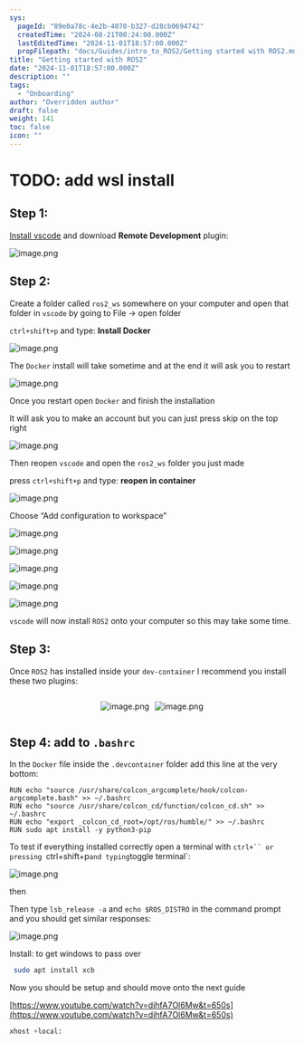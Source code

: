 ```yaml
---
sys:
  pageId: "89e0a78c-4e2b-4070-b327-d28cb0694742"
  createdTime: "2024-08-21T00:24:00.000Z"
  lastEditedTime: "2024-11-01T18:57:00.000Z"
  propFilepath: "docs/Guides/intro_to_ROS2/Getting started with ROS2.md"
title: "Getting started with ROS2"
date: "2024-11-01T18:57:00.000Z"
description: ""
tags:
  - "Onboarding"
author: "Overridden author"
draft: false
weight: 141
toc: false
icon: ""
---
```


# TODO: add wsl install

## Step 1:

[Install vscode](https://code.visualstudio.com/download) and download **Remote Development** plugin:

![image.png](https://prod-files-secure.s3.us-west-2.amazonaws.com/d518164a-d88e-44d1-a4ee-3adb3bd8bce0/efb52993-1881-4a40-b95e-6f020334f022/image.png?X-Amz-Algorithm=AWS4-HMAC-SHA256&X-Amz-Content-Sha256=UNSIGNED-PAYLOAD&X-Amz-Credential=ASIAZI2LB466WH5QPWVB%2F20250415%2Fus-west-2%2Fs3%2Faws4_request&X-Amz-Date=20250415T050928Z&X-Amz-Expires=3600&X-Amz-Security-Token=IQoJb3JpZ2luX2VjEJ3%2F%2F%2F%2F%2F%2F%2F%2F%2F%2FwEaCXVzLXdlc3QtMiJHMEUCIE1bCNCx%2BGMKTBf4soSRAju%2BKynwan2N3XQSHIpsCg7dAiEA1oDW2GXBPuZ3QRsr%2F2h7AaiHCfOtI849DtG%2F9I1PAi4q%2FwMIJhAAGgw2Mzc0MjMxODM4MDUiDBVsOi4x6LrSSRMfNircA1RzQgMg0EOqRAFUghoTmgRSz%2FLzYLKDrRxubx3hr2jqbhyOmUGwXG27rguQ3mBI5EuubMs%2BjaqYYSLfUtM%2B2V8OcezGg%2Fw0htAX3SSrtmhcspFWDBGWIoXt25MkejM%2FfTF9UpHqxmKHXEWfDyV5vWssH4EESLH9y4UZhuskhP5J0IMVg2zMoCA%2FS9kSTNWZI%2BA62dslk84tbKI2vc9r%2F9Bfe3nSzgWhoJFmsyrGSYLr2HwP%2B4DrlhTYEVVS36h%2FhbsWHKMiyvOr9YZQ%2FJkTINobVYtYromTNtw%2Fsjlhj3yDMg4UB2IUvvJ%2F2zReT4LUNFPVl2rkT8DBkN%2BHvuwXopQ5NkEWwWux%2BrgBnuL5Mwd3zLnGamJpj8a%2BV6I2xycxq766tiSvlybzd4n6CY5Le13%2BqcHXzZtN84pLmy8P5QCDtl6erZvjnXyNtHwCqdisruaDFxy9JB1E1IG3Kc36zUk9Bc07w9hxUgyBvDq9x9TGinZPNFdB0VUZKI7i7TbZlSyfvP30AoKsmmcv%2FtMqpGkyNefjOsTcyVcV7LJDYcrHbl%2BYCD1HrFbc6PS5YtzPXWcLHOgnN8kLnODsC26578MrHxtU4tpxDM1ijgJyE%2FLCB7iP8GnHntPx%2FEIeMLDQ978GOqUBmj5ZhWN0qLIbllPRUKmlhE3yp909c4zOrcu1kCyb21wfKtAyHTp1DML2ETNrO68Zei%2B%2FvRzcg51CF616fwe6pWNQR6E%2F%2Bj2ZDfqzLviyJKR4fnj%2FmwTlRLdR%2F9D8SGfXAqYnP1bkWjretsRxfF2p6Sq6qn5HBvfDREEguPpw6zVzeN2EhGHOeIxC6a%2BvQtU%2FMJcyodpB4WZafjkuYQ8C2zBjHAJH&X-Amz-Signature=b28eade859a6a1b0da287de6a646170e7a34eb2c817aa481c55c67e4e094208d&X-Amz-SignedHeaders=host&x-id=GetObject)

## Step 2:

Create a folder called `ros2_ws` somewhere on your computer and open that folder in `vscode` by going to File → open folder 

`ctrl+shift+p` and type: **Install Docker**

![image.png](https://prod-files-secure.s3.us-west-2.amazonaws.com/d518164a-d88e-44d1-a4ee-3adb3bd8bce0/2269dc0e-1cd5-47ff-bceb-c04ad9b2eab0/image.png?X-Amz-Algorithm=AWS4-HMAC-SHA256&X-Amz-Content-Sha256=UNSIGNED-PAYLOAD&X-Amz-Credential=ASIAZI2LB466WH5QPWVB%2F20250415%2Fus-west-2%2Fs3%2Faws4_request&X-Amz-Date=20250415T050928Z&X-Amz-Expires=3600&X-Amz-Security-Token=IQoJb3JpZ2luX2VjEJ3%2F%2F%2F%2F%2F%2F%2F%2F%2F%2FwEaCXVzLXdlc3QtMiJHMEUCIE1bCNCx%2BGMKTBf4soSRAju%2BKynwan2N3XQSHIpsCg7dAiEA1oDW2GXBPuZ3QRsr%2F2h7AaiHCfOtI849DtG%2F9I1PAi4q%2FwMIJhAAGgw2Mzc0MjMxODM4MDUiDBVsOi4x6LrSSRMfNircA1RzQgMg0EOqRAFUghoTmgRSz%2FLzYLKDrRxubx3hr2jqbhyOmUGwXG27rguQ3mBI5EuubMs%2BjaqYYSLfUtM%2B2V8OcezGg%2Fw0htAX3SSrtmhcspFWDBGWIoXt25MkejM%2FfTF9UpHqxmKHXEWfDyV5vWssH4EESLH9y4UZhuskhP5J0IMVg2zMoCA%2FS9kSTNWZI%2BA62dslk84tbKI2vc9r%2F9Bfe3nSzgWhoJFmsyrGSYLr2HwP%2B4DrlhTYEVVS36h%2FhbsWHKMiyvOr9YZQ%2FJkTINobVYtYromTNtw%2Fsjlhj3yDMg4UB2IUvvJ%2F2zReT4LUNFPVl2rkT8DBkN%2BHvuwXopQ5NkEWwWux%2BrgBnuL5Mwd3zLnGamJpj8a%2BV6I2xycxq766tiSvlybzd4n6CY5Le13%2BqcHXzZtN84pLmy8P5QCDtl6erZvjnXyNtHwCqdisruaDFxy9JB1E1IG3Kc36zUk9Bc07w9hxUgyBvDq9x9TGinZPNFdB0VUZKI7i7TbZlSyfvP30AoKsmmcv%2FtMqpGkyNefjOsTcyVcV7LJDYcrHbl%2BYCD1HrFbc6PS5YtzPXWcLHOgnN8kLnODsC26578MrHxtU4tpxDM1ijgJyE%2FLCB7iP8GnHntPx%2FEIeMLDQ978GOqUBmj5ZhWN0qLIbllPRUKmlhE3yp909c4zOrcu1kCyb21wfKtAyHTp1DML2ETNrO68Zei%2B%2FvRzcg51CF616fwe6pWNQR6E%2F%2Bj2ZDfqzLviyJKR4fnj%2FmwTlRLdR%2F9D8SGfXAqYnP1bkWjretsRxfF2p6Sq6qn5HBvfDREEguPpw6zVzeN2EhGHOeIxC6a%2BvQtU%2FMJcyodpB4WZafjkuYQ8C2zBjHAJH&X-Amz-Signature=739bc2442201b264254cc17a07759b8012145feb72936f5a31ff4830e977b2c8&X-Amz-SignedHeaders=host&x-id=GetObject)

The `Docker` install will take sometime and at the end it will ask you to restart

![image.png](https://prod-files-secure.s3.us-west-2.amazonaws.com/d518164a-d88e-44d1-a4ee-3adb3bd8bce0/ed233f78-be33-4b1f-b89c-9c346c0e961e/image.png?X-Amz-Algorithm=AWS4-HMAC-SHA256&X-Amz-Content-Sha256=UNSIGNED-PAYLOAD&X-Amz-Credential=ASIAZI2LB466WH5QPWVB%2F20250415%2Fus-west-2%2Fs3%2Faws4_request&X-Amz-Date=20250415T050928Z&X-Amz-Expires=3600&X-Amz-Security-Token=IQoJb3JpZ2luX2VjEJ3%2F%2F%2F%2F%2F%2F%2F%2F%2F%2FwEaCXVzLXdlc3QtMiJHMEUCIE1bCNCx%2BGMKTBf4soSRAju%2BKynwan2N3XQSHIpsCg7dAiEA1oDW2GXBPuZ3QRsr%2F2h7AaiHCfOtI849DtG%2F9I1PAi4q%2FwMIJhAAGgw2Mzc0MjMxODM4MDUiDBVsOi4x6LrSSRMfNircA1RzQgMg0EOqRAFUghoTmgRSz%2FLzYLKDrRxubx3hr2jqbhyOmUGwXG27rguQ3mBI5EuubMs%2BjaqYYSLfUtM%2B2V8OcezGg%2Fw0htAX3SSrtmhcspFWDBGWIoXt25MkejM%2FfTF9UpHqxmKHXEWfDyV5vWssH4EESLH9y4UZhuskhP5J0IMVg2zMoCA%2FS9kSTNWZI%2BA62dslk84tbKI2vc9r%2F9Bfe3nSzgWhoJFmsyrGSYLr2HwP%2B4DrlhTYEVVS36h%2FhbsWHKMiyvOr9YZQ%2FJkTINobVYtYromTNtw%2Fsjlhj3yDMg4UB2IUvvJ%2F2zReT4LUNFPVl2rkT8DBkN%2BHvuwXopQ5NkEWwWux%2BrgBnuL5Mwd3zLnGamJpj8a%2BV6I2xycxq766tiSvlybzd4n6CY5Le13%2BqcHXzZtN84pLmy8P5QCDtl6erZvjnXyNtHwCqdisruaDFxy9JB1E1IG3Kc36zUk9Bc07w9hxUgyBvDq9x9TGinZPNFdB0VUZKI7i7TbZlSyfvP30AoKsmmcv%2FtMqpGkyNefjOsTcyVcV7LJDYcrHbl%2BYCD1HrFbc6PS5YtzPXWcLHOgnN8kLnODsC26578MrHxtU4tpxDM1ijgJyE%2FLCB7iP8GnHntPx%2FEIeMLDQ978GOqUBmj5ZhWN0qLIbllPRUKmlhE3yp909c4zOrcu1kCyb21wfKtAyHTp1DML2ETNrO68Zei%2B%2FvRzcg51CF616fwe6pWNQR6E%2F%2Bj2ZDfqzLviyJKR4fnj%2FmwTlRLdR%2F9D8SGfXAqYnP1bkWjretsRxfF2p6Sq6qn5HBvfDREEguPpw6zVzeN2EhGHOeIxC6a%2BvQtU%2FMJcyodpB4WZafjkuYQ8C2zBjHAJH&X-Amz-Signature=781db41f124bd8a3f6731cb3bb2f49e46686e5b5cc246f04d26e066a0e902420&X-Amz-SignedHeaders=host&x-id=GetObject)

Once you restart open `Docker` and finish the installation

It will ask you to make an account but you can just press skip on the top right

![image.png](https://prod-files-secure.s3.us-west-2.amazonaws.com/d518164a-d88e-44d1-a4ee-3adb3bd8bce0/21010ad9-1659-4fd9-9f59-9932a09b2a3d/image.png?X-Amz-Algorithm=AWS4-HMAC-SHA256&X-Amz-Content-Sha256=UNSIGNED-PAYLOAD&X-Amz-Credential=ASIAZI2LB466WH5QPWVB%2F20250415%2Fus-west-2%2Fs3%2Faws4_request&X-Amz-Date=20250415T050928Z&X-Amz-Expires=3600&X-Amz-Security-Token=IQoJb3JpZ2luX2VjEJ3%2F%2F%2F%2F%2F%2F%2F%2F%2F%2FwEaCXVzLXdlc3QtMiJHMEUCIE1bCNCx%2BGMKTBf4soSRAju%2BKynwan2N3XQSHIpsCg7dAiEA1oDW2GXBPuZ3QRsr%2F2h7AaiHCfOtI849DtG%2F9I1PAi4q%2FwMIJhAAGgw2Mzc0MjMxODM4MDUiDBVsOi4x6LrSSRMfNircA1RzQgMg0EOqRAFUghoTmgRSz%2FLzYLKDrRxubx3hr2jqbhyOmUGwXG27rguQ3mBI5EuubMs%2BjaqYYSLfUtM%2B2V8OcezGg%2Fw0htAX3SSrtmhcspFWDBGWIoXt25MkejM%2FfTF9UpHqxmKHXEWfDyV5vWssH4EESLH9y4UZhuskhP5J0IMVg2zMoCA%2FS9kSTNWZI%2BA62dslk84tbKI2vc9r%2F9Bfe3nSzgWhoJFmsyrGSYLr2HwP%2B4DrlhTYEVVS36h%2FhbsWHKMiyvOr9YZQ%2FJkTINobVYtYromTNtw%2Fsjlhj3yDMg4UB2IUvvJ%2F2zReT4LUNFPVl2rkT8DBkN%2BHvuwXopQ5NkEWwWux%2BrgBnuL5Mwd3zLnGamJpj8a%2BV6I2xycxq766tiSvlybzd4n6CY5Le13%2BqcHXzZtN84pLmy8P5QCDtl6erZvjnXyNtHwCqdisruaDFxy9JB1E1IG3Kc36zUk9Bc07w9hxUgyBvDq9x9TGinZPNFdB0VUZKI7i7TbZlSyfvP30AoKsmmcv%2FtMqpGkyNefjOsTcyVcV7LJDYcrHbl%2BYCD1HrFbc6PS5YtzPXWcLHOgnN8kLnODsC26578MrHxtU4tpxDM1ijgJyE%2FLCB7iP8GnHntPx%2FEIeMLDQ978GOqUBmj5ZhWN0qLIbllPRUKmlhE3yp909c4zOrcu1kCyb21wfKtAyHTp1DML2ETNrO68Zei%2B%2FvRzcg51CF616fwe6pWNQR6E%2F%2Bj2ZDfqzLviyJKR4fnj%2FmwTlRLdR%2F9D8SGfXAqYnP1bkWjretsRxfF2p6Sq6qn5HBvfDREEguPpw6zVzeN2EhGHOeIxC6a%2BvQtU%2FMJcyodpB4WZafjkuYQ8C2zBjHAJH&X-Amz-Signature=6e6e4f989c2623aa30571653dc7775db7876d13afba4cde5d47e9ba31a0692a7&X-Amz-SignedHeaders=host&x-id=GetObject)

Then reopen `vscode` and open the `ros2_ws` folder you just made

press `ctrl+shift+p` and type: **reopen in container**

![image.png](https://prod-files-secure.s3.us-west-2.amazonaws.com/d518164a-d88e-44d1-a4ee-3adb3bd8bce0/4e93b8c2-41ad-488c-8095-c74205196118/image.png?X-Amz-Algorithm=AWS4-HMAC-SHA256&X-Amz-Content-Sha256=UNSIGNED-PAYLOAD&X-Amz-Credential=ASIAZI2LB466WH5QPWVB%2F20250415%2Fus-west-2%2Fs3%2Faws4_request&X-Amz-Date=20250415T050928Z&X-Amz-Expires=3600&X-Amz-Security-Token=IQoJb3JpZ2luX2VjEJ3%2F%2F%2F%2F%2F%2F%2F%2F%2F%2FwEaCXVzLXdlc3QtMiJHMEUCIE1bCNCx%2BGMKTBf4soSRAju%2BKynwan2N3XQSHIpsCg7dAiEA1oDW2GXBPuZ3QRsr%2F2h7AaiHCfOtI849DtG%2F9I1PAi4q%2FwMIJhAAGgw2Mzc0MjMxODM4MDUiDBVsOi4x6LrSSRMfNircA1RzQgMg0EOqRAFUghoTmgRSz%2FLzYLKDrRxubx3hr2jqbhyOmUGwXG27rguQ3mBI5EuubMs%2BjaqYYSLfUtM%2B2V8OcezGg%2Fw0htAX3SSrtmhcspFWDBGWIoXt25MkejM%2FfTF9UpHqxmKHXEWfDyV5vWssH4EESLH9y4UZhuskhP5J0IMVg2zMoCA%2FS9kSTNWZI%2BA62dslk84tbKI2vc9r%2F9Bfe3nSzgWhoJFmsyrGSYLr2HwP%2B4DrlhTYEVVS36h%2FhbsWHKMiyvOr9YZQ%2FJkTINobVYtYromTNtw%2Fsjlhj3yDMg4UB2IUvvJ%2F2zReT4LUNFPVl2rkT8DBkN%2BHvuwXopQ5NkEWwWux%2BrgBnuL5Mwd3zLnGamJpj8a%2BV6I2xycxq766tiSvlybzd4n6CY5Le13%2BqcHXzZtN84pLmy8P5QCDtl6erZvjnXyNtHwCqdisruaDFxy9JB1E1IG3Kc36zUk9Bc07w9hxUgyBvDq9x9TGinZPNFdB0VUZKI7i7TbZlSyfvP30AoKsmmcv%2FtMqpGkyNefjOsTcyVcV7LJDYcrHbl%2BYCD1HrFbc6PS5YtzPXWcLHOgnN8kLnODsC26578MrHxtU4tpxDM1ijgJyE%2FLCB7iP8GnHntPx%2FEIeMLDQ978GOqUBmj5ZhWN0qLIbllPRUKmlhE3yp909c4zOrcu1kCyb21wfKtAyHTp1DML2ETNrO68Zei%2B%2FvRzcg51CF616fwe6pWNQR6E%2F%2Bj2ZDfqzLviyJKR4fnj%2FmwTlRLdR%2F9D8SGfXAqYnP1bkWjretsRxfF2p6Sq6qn5HBvfDREEguPpw6zVzeN2EhGHOeIxC6a%2BvQtU%2FMJcyodpB4WZafjkuYQ8C2zBjHAJH&X-Amz-Signature=2906a1818b4d6d2f85f87535c05fc668d6d0c8fc8312e317f4cda559401cfb8c&X-Amz-SignedHeaders=host&x-id=GetObject)

Choose “Add configuration to workspace”

![image.png](https://prod-files-secure.s3.us-west-2.amazonaws.com/d518164a-d88e-44d1-a4ee-3adb3bd8bce0/9560b282-5060-4989-ba37-97e7b2c22476/image.png?X-Amz-Algorithm=AWS4-HMAC-SHA256&X-Amz-Content-Sha256=UNSIGNED-PAYLOAD&X-Amz-Credential=ASIAZI2LB466WH5QPWVB%2F20250415%2Fus-west-2%2Fs3%2Faws4_request&X-Amz-Date=20250415T050928Z&X-Amz-Expires=3600&X-Amz-Security-Token=IQoJb3JpZ2luX2VjEJ3%2F%2F%2F%2F%2F%2F%2F%2F%2F%2FwEaCXVzLXdlc3QtMiJHMEUCIE1bCNCx%2BGMKTBf4soSRAju%2BKynwan2N3XQSHIpsCg7dAiEA1oDW2GXBPuZ3QRsr%2F2h7AaiHCfOtI849DtG%2F9I1PAi4q%2FwMIJhAAGgw2Mzc0MjMxODM4MDUiDBVsOi4x6LrSSRMfNircA1RzQgMg0EOqRAFUghoTmgRSz%2FLzYLKDrRxubx3hr2jqbhyOmUGwXG27rguQ3mBI5EuubMs%2BjaqYYSLfUtM%2B2V8OcezGg%2Fw0htAX3SSrtmhcspFWDBGWIoXt25MkejM%2FfTF9UpHqxmKHXEWfDyV5vWssH4EESLH9y4UZhuskhP5J0IMVg2zMoCA%2FS9kSTNWZI%2BA62dslk84tbKI2vc9r%2F9Bfe3nSzgWhoJFmsyrGSYLr2HwP%2B4DrlhTYEVVS36h%2FhbsWHKMiyvOr9YZQ%2FJkTINobVYtYromTNtw%2Fsjlhj3yDMg4UB2IUvvJ%2F2zReT4LUNFPVl2rkT8DBkN%2BHvuwXopQ5NkEWwWux%2BrgBnuL5Mwd3zLnGamJpj8a%2BV6I2xycxq766tiSvlybzd4n6CY5Le13%2BqcHXzZtN84pLmy8P5QCDtl6erZvjnXyNtHwCqdisruaDFxy9JB1E1IG3Kc36zUk9Bc07w9hxUgyBvDq9x9TGinZPNFdB0VUZKI7i7TbZlSyfvP30AoKsmmcv%2FtMqpGkyNefjOsTcyVcV7LJDYcrHbl%2BYCD1HrFbc6PS5YtzPXWcLHOgnN8kLnODsC26578MrHxtU4tpxDM1ijgJyE%2FLCB7iP8GnHntPx%2FEIeMLDQ978GOqUBmj5ZhWN0qLIbllPRUKmlhE3yp909c4zOrcu1kCyb21wfKtAyHTp1DML2ETNrO68Zei%2B%2FvRzcg51CF616fwe6pWNQR6E%2F%2Bj2ZDfqzLviyJKR4fnj%2FmwTlRLdR%2F9D8SGfXAqYnP1bkWjretsRxfF2p6Sq6qn5HBvfDREEguPpw6zVzeN2EhGHOeIxC6a%2BvQtU%2FMJcyodpB4WZafjkuYQ8C2zBjHAJH&X-Amz-Signature=36c080df4f9b2b40dd6dee699864c2644ae9b7ecd8502e1ce9a1b86d0e4c4a56&X-Amz-SignedHeaders=host&x-id=GetObject)

![image.png](https://prod-files-secure.s3.us-west-2.amazonaws.com/d518164a-d88e-44d1-a4ee-3adb3bd8bce0/2ee63f81-886b-48e8-a553-dc6e5eac99e4/image.png?X-Amz-Algorithm=AWS4-HMAC-SHA256&X-Amz-Content-Sha256=UNSIGNED-PAYLOAD&X-Amz-Credential=ASIAZI2LB466WH5QPWVB%2F20250415%2Fus-west-2%2Fs3%2Faws4_request&X-Amz-Date=20250415T050928Z&X-Amz-Expires=3600&X-Amz-Security-Token=IQoJb3JpZ2luX2VjEJ3%2F%2F%2F%2F%2F%2F%2F%2F%2F%2FwEaCXVzLXdlc3QtMiJHMEUCIE1bCNCx%2BGMKTBf4soSRAju%2BKynwan2N3XQSHIpsCg7dAiEA1oDW2GXBPuZ3QRsr%2F2h7AaiHCfOtI849DtG%2F9I1PAi4q%2FwMIJhAAGgw2Mzc0MjMxODM4MDUiDBVsOi4x6LrSSRMfNircA1RzQgMg0EOqRAFUghoTmgRSz%2FLzYLKDrRxubx3hr2jqbhyOmUGwXG27rguQ3mBI5EuubMs%2BjaqYYSLfUtM%2B2V8OcezGg%2Fw0htAX3SSrtmhcspFWDBGWIoXt25MkejM%2FfTF9UpHqxmKHXEWfDyV5vWssH4EESLH9y4UZhuskhP5J0IMVg2zMoCA%2FS9kSTNWZI%2BA62dslk84tbKI2vc9r%2F9Bfe3nSzgWhoJFmsyrGSYLr2HwP%2B4DrlhTYEVVS36h%2FhbsWHKMiyvOr9YZQ%2FJkTINobVYtYromTNtw%2Fsjlhj3yDMg4UB2IUvvJ%2F2zReT4LUNFPVl2rkT8DBkN%2BHvuwXopQ5NkEWwWux%2BrgBnuL5Mwd3zLnGamJpj8a%2BV6I2xycxq766tiSvlybzd4n6CY5Le13%2BqcHXzZtN84pLmy8P5QCDtl6erZvjnXyNtHwCqdisruaDFxy9JB1E1IG3Kc36zUk9Bc07w9hxUgyBvDq9x9TGinZPNFdB0VUZKI7i7TbZlSyfvP30AoKsmmcv%2FtMqpGkyNefjOsTcyVcV7LJDYcrHbl%2BYCD1HrFbc6PS5YtzPXWcLHOgnN8kLnODsC26578MrHxtU4tpxDM1ijgJyE%2FLCB7iP8GnHntPx%2FEIeMLDQ978GOqUBmj5ZhWN0qLIbllPRUKmlhE3yp909c4zOrcu1kCyb21wfKtAyHTp1DML2ETNrO68Zei%2B%2FvRzcg51CF616fwe6pWNQR6E%2F%2Bj2ZDfqzLviyJKR4fnj%2FmwTlRLdR%2F9D8SGfXAqYnP1bkWjretsRxfF2p6Sq6qn5HBvfDREEguPpw6zVzeN2EhGHOeIxC6a%2BvQtU%2FMJcyodpB4WZafjkuYQ8C2zBjHAJH&X-Amz-Signature=41b36e938ae8772392e9b1149816b64804b198f986f6c1f56cda435e057a3f21&X-Amz-SignedHeaders=host&x-id=GetObject)

![image.png](https://prod-files-secure.s3.us-west-2.amazonaws.com/d518164a-d88e-44d1-a4ee-3adb3bd8bce0/ae1580b2-b048-407e-aed9-b584224a7a04/image.png?X-Amz-Algorithm=AWS4-HMAC-SHA256&X-Amz-Content-Sha256=UNSIGNED-PAYLOAD&X-Amz-Credential=ASIAZI2LB466WH5QPWVB%2F20250415%2Fus-west-2%2Fs3%2Faws4_request&X-Amz-Date=20250415T050928Z&X-Amz-Expires=3600&X-Amz-Security-Token=IQoJb3JpZ2luX2VjEJ3%2F%2F%2F%2F%2F%2F%2F%2F%2F%2FwEaCXVzLXdlc3QtMiJHMEUCIE1bCNCx%2BGMKTBf4soSRAju%2BKynwan2N3XQSHIpsCg7dAiEA1oDW2GXBPuZ3QRsr%2F2h7AaiHCfOtI849DtG%2F9I1PAi4q%2FwMIJhAAGgw2Mzc0MjMxODM4MDUiDBVsOi4x6LrSSRMfNircA1RzQgMg0EOqRAFUghoTmgRSz%2FLzYLKDrRxubx3hr2jqbhyOmUGwXG27rguQ3mBI5EuubMs%2BjaqYYSLfUtM%2B2V8OcezGg%2Fw0htAX3SSrtmhcspFWDBGWIoXt25MkejM%2FfTF9UpHqxmKHXEWfDyV5vWssH4EESLH9y4UZhuskhP5J0IMVg2zMoCA%2FS9kSTNWZI%2BA62dslk84tbKI2vc9r%2F9Bfe3nSzgWhoJFmsyrGSYLr2HwP%2B4DrlhTYEVVS36h%2FhbsWHKMiyvOr9YZQ%2FJkTINobVYtYromTNtw%2Fsjlhj3yDMg4UB2IUvvJ%2F2zReT4LUNFPVl2rkT8DBkN%2BHvuwXopQ5NkEWwWux%2BrgBnuL5Mwd3zLnGamJpj8a%2BV6I2xycxq766tiSvlybzd4n6CY5Le13%2BqcHXzZtN84pLmy8P5QCDtl6erZvjnXyNtHwCqdisruaDFxy9JB1E1IG3Kc36zUk9Bc07w9hxUgyBvDq9x9TGinZPNFdB0VUZKI7i7TbZlSyfvP30AoKsmmcv%2FtMqpGkyNefjOsTcyVcV7LJDYcrHbl%2BYCD1HrFbc6PS5YtzPXWcLHOgnN8kLnODsC26578MrHxtU4tpxDM1ijgJyE%2FLCB7iP8GnHntPx%2FEIeMLDQ978GOqUBmj5ZhWN0qLIbllPRUKmlhE3yp909c4zOrcu1kCyb21wfKtAyHTp1DML2ETNrO68Zei%2B%2FvRzcg51CF616fwe6pWNQR6E%2F%2Bj2ZDfqzLviyJKR4fnj%2FmwTlRLdR%2F9D8SGfXAqYnP1bkWjretsRxfF2p6Sq6qn5HBvfDREEguPpw6zVzeN2EhGHOeIxC6a%2BvQtU%2FMJcyodpB4WZafjkuYQ8C2zBjHAJH&X-Amz-Signature=aebbac7bebabcf9c5eca8b5092a23c7a8cdeca485636f60a878b6cd4362cadf0&X-Amz-SignedHeaders=host&x-id=GetObject)

![image.png](https://prod-files-secure.s3.us-west-2.amazonaws.com/d518164a-d88e-44d1-a4ee-3adb3bd8bce0/53255b28-f75e-430f-b9e3-c0ac8577e42b/image.png?X-Amz-Algorithm=AWS4-HMAC-SHA256&X-Amz-Content-Sha256=UNSIGNED-PAYLOAD&X-Amz-Credential=ASIAZI2LB466WH5QPWVB%2F20250415%2Fus-west-2%2Fs3%2Faws4_request&X-Amz-Date=20250415T050928Z&X-Amz-Expires=3600&X-Amz-Security-Token=IQoJb3JpZ2luX2VjEJ3%2F%2F%2F%2F%2F%2F%2F%2F%2F%2FwEaCXVzLXdlc3QtMiJHMEUCIE1bCNCx%2BGMKTBf4soSRAju%2BKynwan2N3XQSHIpsCg7dAiEA1oDW2GXBPuZ3QRsr%2F2h7AaiHCfOtI849DtG%2F9I1PAi4q%2FwMIJhAAGgw2Mzc0MjMxODM4MDUiDBVsOi4x6LrSSRMfNircA1RzQgMg0EOqRAFUghoTmgRSz%2FLzYLKDrRxubx3hr2jqbhyOmUGwXG27rguQ3mBI5EuubMs%2BjaqYYSLfUtM%2B2V8OcezGg%2Fw0htAX3SSrtmhcspFWDBGWIoXt25MkejM%2FfTF9UpHqxmKHXEWfDyV5vWssH4EESLH9y4UZhuskhP5J0IMVg2zMoCA%2FS9kSTNWZI%2BA62dslk84tbKI2vc9r%2F9Bfe3nSzgWhoJFmsyrGSYLr2HwP%2B4DrlhTYEVVS36h%2FhbsWHKMiyvOr9YZQ%2FJkTINobVYtYromTNtw%2Fsjlhj3yDMg4UB2IUvvJ%2F2zReT4LUNFPVl2rkT8DBkN%2BHvuwXopQ5NkEWwWux%2BrgBnuL5Mwd3zLnGamJpj8a%2BV6I2xycxq766tiSvlybzd4n6CY5Le13%2BqcHXzZtN84pLmy8P5QCDtl6erZvjnXyNtHwCqdisruaDFxy9JB1E1IG3Kc36zUk9Bc07w9hxUgyBvDq9x9TGinZPNFdB0VUZKI7i7TbZlSyfvP30AoKsmmcv%2FtMqpGkyNefjOsTcyVcV7LJDYcrHbl%2BYCD1HrFbc6PS5YtzPXWcLHOgnN8kLnODsC26578MrHxtU4tpxDM1ijgJyE%2FLCB7iP8GnHntPx%2FEIeMLDQ978GOqUBmj5ZhWN0qLIbllPRUKmlhE3yp909c4zOrcu1kCyb21wfKtAyHTp1DML2ETNrO68Zei%2B%2FvRzcg51CF616fwe6pWNQR6E%2F%2Bj2ZDfqzLviyJKR4fnj%2FmwTlRLdR%2F9D8SGfXAqYnP1bkWjretsRxfF2p6Sq6qn5HBvfDREEguPpw6zVzeN2EhGHOeIxC6a%2BvQtU%2FMJcyodpB4WZafjkuYQ8C2zBjHAJH&X-Amz-Signature=44db9f563636802e4ca4c3ff8402505580325bd85be345c00ee5c2d8e29b643a&X-Amz-SignedHeaders=host&x-id=GetObject)

![image.png](https://prod-files-secure.s3.us-west-2.amazonaws.com/d518164a-d88e-44d1-a4ee-3adb3bd8bce0/7c562767-5af9-4ffb-97d1-327bcdf4ee00/image.png?X-Amz-Algorithm=AWS4-HMAC-SHA256&X-Amz-Content-Sha256=UNSIGNED-PAYLOAD&X-Amz-Credential=ASIAZI2LB466WH5QPWVB%2F20250415%2Fus-west-2%2Fs3%2Faws4_request&X-Amz-Date=20250415T050928Z&X-Amz-Expires=3600&X-Amz-Security-Token=IQoJb3JpZ2luX2VjEJ3%2F%2F%2F%2F%2F%2F%2F%2F%2F%2FwEaCXVzLXdlc3QtMiJHMEUCIE1bCNCx%2BGMKTBf4soSRAju%2BKynwan2N3XQSHIpsCg7dAiEA1oDW2GXBPuZ3QRsr%2F2h7AaiHCfOtI849DtG%2F9I1PAi4q%2FwMIJhAAGgw2Mzc0MjMxODM4MDUiDBVsOi4x6LrSSRMfNircA1RzQgMg0EOqRAFUghoTmgRSz%2FLzYLKDrRxubx3hr2jqbhyOmUGwXG27rguQ3mBI5EuubMs%2BjaqYYSLfUtM%2B2V8OcezGg%2Fw0htAX3SSrtmhcspFWDBGWIoXt25MkejM%2FfTF9UpHqxmKHXEWfDyV5vWssH4EESLH9y4UZhuskhP5J0IMVg2zMoCA%2FS9kSTNWZI%2BA62dslk84tbKI2vc9r%2F9Bfe3nSzgWhoJFmsyrGSYLr2HwP%2B4DrlhTYEVVS36h%2FhbsWHKMiyvOr9YZQ%2FJkTINobVYtYromTNtw%2Fsjlhj3yDMg4UB2IUvvJ%2F2zReT4LUNFPVl2rkT8DBkN%2BHvuwXopQ5NkEWwWux%2BrgBnuL5Mwd3zLnGamJpj8a%2BV6I2xycxq766tiSvlybzd4n6CY5Le13%2BqcHXzZtN84pLmy8P5QCDtl6erZvjnXyNtHwCqdisruaDFxy9JB1E1IG3Kc36zUk9Bc07w9hxUgyBvDq9x9TGinZPNFdB0VUZKI7i7TbZlSyfvP30AoKsmmcv%2FtMqpGkyNefjOsTcyVcV7LJDYcrHbl%2BYCD1HrFbc6PS5YtzPXWcLHOgnN8kLnODsC26578MrHxtU4tpxDM1ijgJyE%2FLCB7iP8GnHntPx%2FEIeMLDQ978GOqUBmj5ZhWN0qLIbllPRUKmlhE3yp909c4zOrcu1kCyb21wfKtAyHTp1DML2ETNrO68Zei%2B%2FvRzcg51CF616fwe6pWNQR6E%2F%2Bj2ZDfqzLviyJKR4fnj%2FmwTlRLdR%2F9D8SGfXAqYnP1bkWjretsRxfF2p6Sq6qn5HBvfDREEguPpw6zVzeN2EhGHOeIxC6a%2BvQtU%2FMJcyodpB4WZafjkuYQ8C2zBjHAJH&X-Amz-Signature=4f52082d0c5063c16499151bda5d4a752c09d37256ab23039939705c1a847a34&X-Amz-SignedHeaders=host&x-id=GetObject)

`vscode` will now install `ROS2` onto your computer so this may take some time.

## Step 3:

Once `ROS2` has installed inside your `dev-container` I recommend you install these two plugins:

<div style="display: flex;flex-direction: row; column-gap:10px; max-width: 630px;justify-content: center;">
<div>

![image.png](https://prod-files-secure.s3.us-west-2.amazonaws.com/d518164a-d88e-44d1-a4ee-3adb3bd8bce0/3fc3d550-5a54-4ba1-ba6b-faa01cdb7369/image.png?X-Amz-Algorithm=AWS4-HMAC-SHA256&X-Amz-Content-Sha256=UNSIGNED-PAYLOAD&X-Amz-Credential=ASIAZI2LB4666K2BYFW2%2F20250415%2Fus-west-2%2Fs3%2Faws4_request&X-Amz-Date=20250415T050934Z&X-Amz-Expires=3600&X-Amz-Security-Token=IQoJb3JpZ2luX2VjEJ3%2F%2F%2F%2F%2F%2F%2F%2F%2F%2FwEaCXVzLXdlc3QtMiJHMEUCIDwB0rbS79K86ZO%2BLf9Bs4U9OVoXzXQWvnNoxXsJW%2FIrAiEAh9HBneAig3vZD00p9fKVnDnQtj3L18p0f%2FNY%2BGoYWhUq%2FwMIJhAAGgw2Mzc0MjMxODM4MDUiDOVI8nsc2VIQ2tSfgCrcA2MRBzrTEpM3skgJHYFtT8o745GIo6mbSNs1tM2rP%2Fyuz6O3PtvkvtcBUJ1jqwuxtJ0wzB%2FYHaMo7tYvCoRznARwcNiFCDJ2t3Hq4cYXwoA83wT4mioCS%2Bo%2Fj9OJjw7DsAz7XZchpsBUWEncduacaRH9F8njvvP80G0%2FnVBHpQHRwKeGWhgu62iT8H%2BbQ%2B9uELI9mG0N5wR%2BvEqu8F9bTiCRSB6fCWluYExXDSLYpsqRXhN3Y%2FTRdVygIVMDIxAsrhOYY8UVvKNQ67eIVxeJ%2Bbrz4v0fe3DPmE8HMt8r8C7%2F7PCiqwMQhnQzNi%2FTWr9Oh1ns%2FwI7USJ3pcUYrwaN87ylWCJ%2Fe%2FQ5pseqf8byuxiT3vj6DrHD5Vuj4pYZ8e6%2FK%2FjGzWSlHm%2FE2CXObTLZdc45DzAAUHRNzJSsPyMhtB27w%2B5YX21R4PehpU%2B01l8ES8EZMFJJOFw180mHW35KmwrM%2FYq4DKMJoEnv0L45F9EQe2%2FOjJU7A6OZM1Y7sbgHVtfN%2BDm7rwTbqtaReQT2hshaS4Xo8qy0TzmcynFI7N98GZ0W7skrjEyQzrw7G0hk4K%2FJLUefxGsvYLkNqduCTy0V1Y8ubMa%2BQgU4w%2FcFO9vDDptWWxFfjMCHrcY2MLzQ978GOqUBdJHFdx51V05vXJP%2BtNW%2BUZbiSPU2azRiuBOK7ygvw3mWeubwMFt%2Fv7JzijTGo0VfM9vlv4pXxSFXwdqnWWKJFbZT0VvSF8menhdyTb6c%2BEHOjxJkM3oHNhH62g6PzvMQQJJ7wPBdWjul1%2B7E9grlY5%2FaWGn3mdH0Le4pwi4CDKp%2B%2BiR2em%2FtTZBtUKm7Xi6XErZevyWKWKDXGxisz1HzZlgbY4kN&X-Amz-Signature=75880c2fbf60f68d7a2ff4258fd535cce1333576cc0eb8eb809ef48d001b98b2&X-Amz-SignedHeaders=host&x-id=GetObject)

</div>
<div>

![image.png](https://prod-files-secure.s3.us-west-2.amazonaws.com/d518164a-d88e-44d1-a4ee-3adb3bd8bce0/d994cc66-13c2-4093-a5a3-f84cf4601a82/image.png?X-Amz-Algorithm=AWS4-HMAC-SHA256&X-Amz-Content-Sha256=UNSIGNED-PAYLOAD&X-Amz-Credential=ASIAZI2LB4664J4S5AUU%2F20250415%2Fus-west-2%2Fs3%2Faws4_request&X-Amz-Date=20250415T050934Z&X-Amz-Expires=3600&X-Amz-Security-Token=IQoJb3JpZ2luX2VjEJ3%2F%2F%2F%2F%2F%2F%2F%2F%2F%2FwEaCXVzLXdlc3QtMiJGMEQCIAVpuSbysAxJPBR4%2BMEK5dUoyXbj%2BBnBmuufHmKeW6EiAiAJcBmNq8Xtb6pnsFJeZBoqwp%2FiCniqI7WRjXSad%2BFAByr%2FAwgmEAAaDDYzNzQyMzE4MzgwNSIMqDn%2FTG%2FDGoIzswq3KtwD1xDXOUN6W%2BW7J4TXC54SuwnA2H9GxfRPOGFCf4WSEHAoMyIKGr%2FeQa7s4Q3oHaY1gxKd5I21QzDejThTnH%2FRp3%2BtdiEQNvgkyDRgh%2Fp%2Finai5WyQCe8JZ1qQx5xht%2FoTBnFUgGbs2um9VR9BdqewfZw1B1xX68psq0EvuFi8tavvgwGglLAzVMXc0qAkhjN7qvKGGtCXIc0lnpa3%2BHd42fa6WknChomgCQQUIHnTJOWpMM9vGT%2FaigXWTtSC41UEzxExW72aCfV4967BlP0YnTuyPj9s2P9R3Ks6imrdI7rKE%2BYd5Fx%2FXFTe3H%2B4cFlTjL36xgxyUUoNb0zTCfB1vIiEfyT4kf9Wou49N2SQ3TmV9QJpT%2FkGWPyakwNpOyZbRf2HlCWc8mCio9W94AT78cW8gmCmftiBgQhaBLdlD%2BysQDbjcmNumDCLwNXWifAL9Dx45zxCZ0r65oD7HNBrvw%2BXWJtlGUN2RR9iOlez84f4fbu8W3ghzBDs%2FdOwOIfUwpqytq1Z%2BL4Owzg26O0pfTiFb0dEr%2BZYhRYX35KUg96hZ5Riqz179wtfYgB2Au9vwehLULbNvtKZSXLHRv%2Fh3lvA121khEhEN%2FhkVfqSnRm4TkUdmt4v142hEQEwxND3vwY6pgHfzG3BGf0uNo5tBs%2FhRF417tNlcWyDv0sosesbKq%2B27wGH%2B%2FTWmFz0dtLJ%2Fw9sJniH5QAE4Yw9g3G5COGjSxRppQbRdQK5IE6QNhin5n2vyCXoHnr%2BCmTjUQCPohvlMCH4UHdI2%2BpXZCcKyKUUxtzf9ni4og9qK9tl0FTvKsMMli7xrzlE65l06vAGtzvwu8HVM9Wt3PT24%2F788Vjcffpo7D0Iwteg&X-Amz-Signature=5332a3ebb1dfe532c46b1488e1e2a7480b385dd5470b4ef5d848e6bbad55ca3d&X-Amz-SignedHeaders=host&x-id=GetObject)

</div>
</div>

## Step 4: add to `.bashrc`

In the `Docker` file inside the `.devcontainer` folder add this line at the very bottom: 

```docker
RUN echo "source /usr/share/colcon_argcomplete/hook/colcon-argcomplete.bash" >> ~/.bashrc
RUN echo "source /usr/share/colcon_cd/function/colcon_cd.sh" >> ~/.bashrc
RUN echo "export _colcon_cd_root=/opt/ros/humble/" >> ~/.bashrc
RUN sudo apt install -y python3-pip 
```

To test if everything installed correctly open a terminal with `ctrl+`` or pressing `ctrl+shift+p` and typing `toggle terminal`:

![image.png](https://prod-files-secure.s3.us-west-2.amazonaws.com/d518164a-d88e-44d1-a4ee-3adb3bd8bce0/6a4943d8-b04e-4c02-9a58-775f3384d1a5/image.png?X-Amz-Algorithm=AWS4-HMAC-SHA256&X-Amz-Content-Sha256=UNSIGNED-PAYLOAD&X-Amz-Credential=ASIAZI2LB466WH5QPWVB%2F20250415%2Fus-west-2%2Fs3%2Faws4_request&X-Amz-Date=20250415T050928Z&X-Amz-Expires=3600&X-Amz-Security-Token=IQoJb3JpZ2luX2VjEJ3%2F%2F%2F%2F%2F%2F%2F%2F%2F%2FwEaCXVzLXdlc3QtMiJHMEUCIE1bCNCx%2BGMKTBf4soSRAju%2BKynwan2N3XQSHIpsCg7dAiEA1oDW2GXBPuZ3QRsr%2F2h7AaiHCfOtI849DtG%2F9I1PAi4q%2FwMIJhAAGgw2Mzc0MjMxODM4MDUiDBVsOi4x6LrSSRMfNircA1RzQgMg0EOqRAFUghoTmgRSz%2FLzYLKDrRxubx3hr2jqbhyOmUGwXG27rguQ3mBI5EuubMs%2BjaqYYSLfUtM%2B2V8OcezGg%2Fw0htAX3SSrtmhcspFWDBGWIoXt25MkejM%2FfTF9UpHqxmKHXEWfDyV5vWssH4EESLH9y4UZhuskhP5J0IMVg2zMoCA%2FS9kSTNWZI%2BA62dslk84tbKI2vc9r%2F9Bfe3nSzgWhoJFmsyrGSYLr2HwP%2B4DrlhTYEVVS36h%2FhbsWHKMiyvOr9YZQ%2FJkTINobVYtYromTNtw%2Fsjlhj3yDMg4UB2IUvvJ%2F2zReT4LUNFPVl2rkT8DBkN%2BHvuwXopQ5NkEWwWux%2BrgBnuL5Mwd3zLnGamJpj8a%2BV6I2xycxq766tiSvlybzd4n6CY5Le13%2BqcHXzZtN84pLmy8P5QCDtl6erZvjnXyNtHwCqdisruaDFxy9JB1E1IG3Kc36zUk9Bc07w9hxUgyBvDq9x9TGinZPNFdB0VUZKI7i7TbZlSyfvP30AoKsmmcv%2FtMqpGkyNefjOsTcyVcV7LJDYcrHbl%2BYCD1HrFbc6PS5YtzPXWcLHOgnN8kLnODsC26578MrHxtU4tpxDM1ijgJyE%2FLCB7iP8GnHntPx%2FEIeMLDQ978GOqUBmj5ZhWN0qLIbllPRUKmlhE3yp909c4zOrcu1kCyb21wfKtAyHTp1DML2ETNrO68Zei%2B%2FvRzcg51CF616fwe6pWNQR6E%2F%2Bj2ZDfqzLviyJKR4fnj%2FmwTlRLdR%2F9D8SGfXAqYnP1bkWjretsRxfF2p6Sq6qn5HBvfDREEguPpw6zVzeN2EhGHOeIxC6a%2BvQtU%2FMJcyodpB4WZafjkuYQ8C2zBjHAJH&X-Amz-Signature=c424e23380f14e3a06ab041f6927f08d596c67bb2a8f075fbe7824c8091072c5&X-Amz-SignedHeaders=host&x-id=GetObject)

then 

Then type `lsb_release -a` and `echo $ROS_DISTRO` in the command prompt and you should get similar responses:

![image.png](https://prod-files-secure.s3.us-west-2.amazonaws.com/d518164a-d88e-44d1-a4ee-3adb3bd8bce0/3e635dec-a805-4e85-8b9e-d000e5b71a4e/image.png?X-Amz-Algorithm=AWS4-HMAC-SHA256&X-Amz-Content-Sha256=UNSIGNED-PAYLOAD&X-Amz-Credential=ASIAZI2LB466WH5QPWVB%2F20250415%2Fus-west-2%2Fs3%2Faws4_request&X-Amz-Date=20250415T050928Z&X-Amz-Expires=3600&X-Amz-Security-Token=IQoJb3JpZ2luX2VjEJ3%2F%2F%2F%2F%2F%2F%2F%2F%2F%2FwEaCXVzLXdlc3QtMiJHMEUCIE1bCNCx%2BGMKTBf4soSRAju%2BKynwan2N3XQSHIpsCg7dAiEA1oDW2GXBPuZ3QRsr%2F2h7AaiHCfOtI849DtG%2F9I1PAi4q%2FwMIJhAAGgw2Mzc0MjMxODM4MDUiDBVsOi4x6LrSSRMfNircA1RzQgMg0EOqRAFUghoTmgRSz%2FLzYLKDrRxubx3hr2jqbhyOmUGwXG27rguQ3mBI5EuubMs%2BjaqYYSLfUtM%2B2V8OcezGg%2Fw0htAX3SSrtmhcspFWDBGWIoXt25MkejM%2FfTF9UpHqxmKHXEWfDyV5vWssH4EESLH9y4UZhuskhP5J0IMVg2zMoCA%2FS9kSTNWZI%2BA62dslk84tbKI2vc9r%2F9Bfe3nSzgWhoJFmsyrGSYLr2HwP%2B4DrlhTYEVVS36h%2FhbsWHKMiyvOr9YZQ%2FJkTINobVYtYromTNtw%2Fsjlhj3yDMg4UB2IUvvJ%2F2zReT4LUNFPVl2rkT8DBkN%2BHvuwXopQ5NkEWwWux%2BrgBnuL5Mwd3zLnGamJpj8a%2BV6I2xycxq766tiSvlybzd4n6CY5Le13%2BqcHXzZtN84pLmy8P5QCDtl6erZvjnXyNtHwCqdisruaDFxy9JB1E1IG3Kc36zUk9Bc07w9hxUgyBvDq9x9TGinZPNFdB0VUZKI7i7TbZlSyfvP30AoKsmmcv%2FtMqpGkyNefjOsTcyVcV7LJDYcrHbl%2BYCD1HrFbc6PS5YtzPXWcLHOgnN8kLnODsC26578MrHxtU4tpxDM1ijgJyE%2FLCB7iP8GnHntPx%2FEIeMLDQ978GOqUBmj5ZhWN0qLIbllPRUKmlhE3yp909c4zOrcu1kCyb21wfKtAyHTp1DML2ETNrO68Zei%2B%2FvRzcg51CF616fwe6pWNQR6E%2F%2Bj2ZDfqzLviyJKR4fnj%2FmwTlRLdR%2F9D8SGfXAqYnP1bkWjretsRxfF2p6Sq6qn5HBvfDREEguPpw6zVzeN2EhGHOeIxC6a%2BvQtU%2FMJcyodpB4WZafjkuYQ8C2zBjHAJH&X-Amz-Signature=297336f8c48526d6fdb4436d023b3fa9ae59ee9389821975621520f87b3adb0d&X-Amz-SignedHeaders=host&x-id=GetObject)

Install:  to get windows to pass over

```bash
 sudo apt install xcb
```

Now you should be setup and should move onto the next guide 

[https://www.youtube.com/watch?v=dihfA7Ol6Mw&t=650s](https://www.youtube.com/watch?v=dihfA7Ol6Mw&t=650s)

```python
xhost +local:
```

